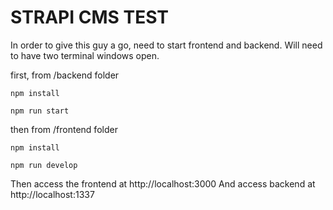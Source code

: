 # STRAPI CMS TEST

In order to give this guy a go, need to start frontend and backend.
Will need to have two terminal windows open.

first, from /backend folder

```
npm install

npm run start
```

then from /frontend folder
```
npm install

npm run develop
```

Then access the frontend at http://localhost:3000
And access backend at http://localhost:1337

